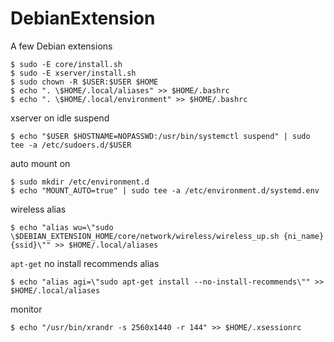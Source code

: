 # DebianExtension
A few Debian extensions

```
$ sudo -E core/install.sh
$ sudo -E xserver/install.sh
$ sudo chown -R $USER:$USER $HOME
$ echo ". \$HOME/.local/aliases" >> $HOME/.bashrc
$ echo ". \$HOME/.local/environment" >> $HOME/.bashrc
```

xserver on idle suspend
```
$ echo "$USER $HOSTNAME=NOPASSWD:/usr/bin/systemctl suspend" | sudo tee -a /etc/sudoers.d/$USER
```

auto mount on
```
$ sudo mkdir /etc/environment.d
$ echo "MOUNT_AUTO=true" | sudo tee -a /etc/environment.d/systemd.env
```

wireless alias
```
$ echo "alias wu=\"sudo \$DEBIAN_EXTENSION_HOME/core/network/wireless/wireless_up.sh {ni_name} {ssid}\"" >> $HOME/.local/aliases
```

`apt-get` no install recommends alias
```
$ echo "alias agi=\"sudo apt-get install --no-install-recommends\"" >> $HOME/.local/aliases
```

monitor
```
$ echo "/usr/bin/xrandr -s 2560x1440 -r 144" >> $HOME/.xsessionrc
```
